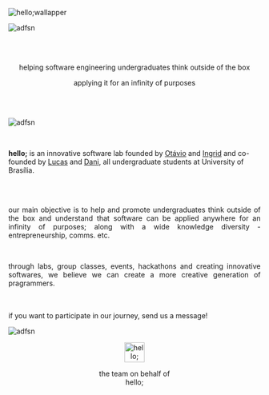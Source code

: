 
![hello;wallapper](https://user-images.githubusercontent.com/105679100/187541958-1bf9b89b-e1c2-4607-af0d-c9cc3c23b9cd.svg)



![adfsn](https://user-images.githubusercontent.com/105679100/187547930-a4ed3c2f-66c5-4428-a0a3-f40fee73309c.svg)

<br />
<br />

<p align="center">
helping software engineering undergraduates think outside of the box
</p>

<p align="center">
applying it for an infinity of purposes
</p>


<br />
<br />

![adfsn](https://user-images.githubusercontent.com/105679100/187547930-a4ed3c2f-66c5-4428-a0a3-f40fee73309c.svg)

<br />


<!--
> ### *English*

-->



**hello;** is an innovative software lab founded by [Otávio](https://github.com/knz13) and [Ingrid](https://github.com/ingavell) and co-founded by [Lucas](https://github.com/Lucas-AV) and [Dani](https://github.com/DanielleRodriguesilv), all undergraduate students at University of Brasília.

<br />
<br />

<p align="justify">
our main objective is to help and promote undergraduates think outside of the box and understand that software can be applied anywhere for an infinity of purposes; along with a wide knowledge diversity - entrepreneurship, comms. etc.
</p>

<br />

<p align="justify">
through labs, group classes, events, hackathons and creating innovative softwares, we believe we can create a more creative generation of pragrammers.
</p>

<br />
<br />
if you want to participate in our journey, send us a message!

<br />


<!--

> ### *Português do Brasil*


**hello;** é um laboratório de inovação de software criado por Otávio e Ingrid, ambos estudantes de graduação na Universidade de Brasília.

a ideia nasceu quando Otávio, estudante de graduação de engenharia de software, se viu muito insatisfeito em seu curso por este não possuir projetos práticos que criassem profissionais preparados para inovar e criar um futuro mais promissor. Nenhuma de suas matérias realmente ensinou como programar de forma diferente - ou melhorar - softwares.

já Ingrid, estudante de graduação de comunicação organizacional, por mais que ela não sabe programar ~~ainda~~, ela é responsável por contatar clientes, gerenciar projetos e gerenciar as comunicações (oii!).

### 👾 porquê existimos:

+ nosso **objetivo principal** é *ajudar estudantes de graduação de engenharia de software saírem de sua zona de conforto e entenderem que software pode ser aplicado em qualquer lugar de forma quase infinita*. Não, nós não estamos falando só de web aqui.


[![name](link to image on GH)](link to your URL)
-->







![adfsn](https://user-images.githubusercontent.com/105679100/187547930-a4ed3c2f-66c5-4428-a0a3-f40fee73309c.svg)



<a href="https://www.instagram.com/hello.softwarelab/"> 
  <p align="center">
    <img alt="hello; instagram" width="40px" src="https://user-images.githubusercontent.com/105679100/187542139-54452938-a50d-4aca-895a-cca8b6841fd3.svg" />  
  </p>
</a>

<p align="center">
the team on behalf of <br />
  hello;
</p>

